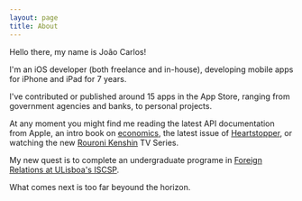 ```yaml
---
layout: page
title: About
---
```


Hello there, my name is João Carlos!

I'm an iOS developer (both freelance and in-house), developing mobile apps for iPhone and iPad for 7 years.

I've contributed or published around 15 apps in the App Store, ranging from government agencies and banks, to personal projects.

At any moment you might find me reading the latest API documentation from Apple, an intro book on [economics](https://www.core-econ.org/the-economy/), the latest issue of [Heartstopper](https://tapas.io/episode/428109), or watching the new [Rouroni Kenshin](https://en.wikipedia.org/wiki/Rurouni_Kenshin_(2023_TV_series)) TV Series.

My new quest is to complete an undergraduate programe in [Foreign Relations at ULisboa's ISCSP](https://www.iscsp.ulisboa.pt/pt/cursos/oferta-graduada/licenciaturas/relacoes-internacionais).

What comes next is too far beyound the horizon.